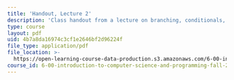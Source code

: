 ```yaml
---
title: 'Handout, Lecture 2'
description: 'Class handout from a lecture on branching, conditionals, and iteration.'
type: course
layout: pdf
uid: 4b7a8da16974c3cf1e2646bf2d96224f
file_type: application/pdf
file_location: >-
  https://open-learning-course-data-production.s3.amazonaws.com/6-00-introduction-to-computer-science-and-programming-fall-2008/4b7a8da16974c3cf1e2646bf2d96224f_lec2.pdf
course_id: 6-00-introduction-to-computer-science-and-programming-fall-2008
---
```

